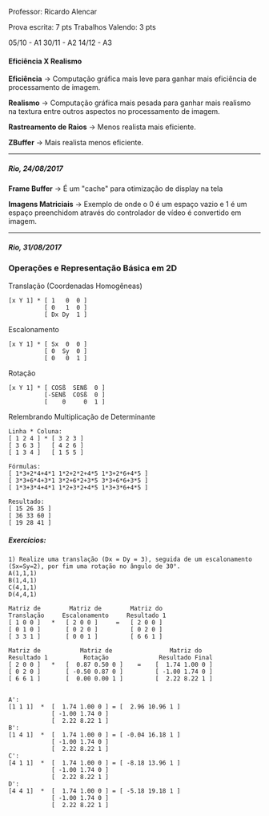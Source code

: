 Professor: Ricardo Alencar

Prova escrita: 7 pts
Trabalhos Valendo: 3 pts

05/10 - A1
30/11 - A2
14/12 - A3


#### Eficiência X Realismo

**Eficiência** -> Computação gráfica mais leve para ganhar mais eficiência de processamento de imagem.

**Realismo** -> Computação gráfica mais pesada para ganhar mais realismo na textura entre outros aspectos no processamento de imagem.

**Rastreamento de Raios** -> Menos realista mais eficiente.

**ZBuffer** -> Mais realista menos eficiente.



***

##### Rio, 24/08/2017

**Frame Buffer** -> É um "cache" para otimização de display na tela

**Imagens Matriciais** -> Exemplo de onde o 0 é um espaço vazio e 1 é um espaço preenchidom através do controlador de vídeo é convertido em imagem.


***


##### Rio, 31/08/2017

### Operações e Representação Básica em 2D

Translação (Coordenadas Homogêneas)
```
[x Y 1] * [ 1   0  0 ]
          [ 0   1  0 ]
          [ Dx Dy  1 ]          
```

Escalonamento
```
[x Y 1] * [ Sx  0  0 ]
          [ 0  Sy  0 ]
          [ 0   0  1 ]          
```

Rotação
```
[x Y 1] * [ COSß  SENß  0 ]
          [-SENß  COSß  0 ]
          [    0     0  1 ]          
```



Relembrando Multiplicação de Determinante
```
Linha * Coluna:
[ 1 2 4 ] * [ 3 2 3 ]
[ 3 6 3 ]   [ 4 2 6 ]
[ 1 3 4 ]   [ 1 5 5 ]          

Fórmulas:
[ 1*3+2*4+4*1 1*2+2*2+4*5 1*3+2*6+4*5 ]
[ 3*3+6*4+3*1 3*2+6*2+3*5 3*3+6*6+3*5 ]
[ 1*3+3*4+4*1 1*2+3*2+4*5 1*3+3*6+4*5 ]

Resultado:
[ 15 26 35 ]
[ 36 33 60 ]
[ 19 28 41 ]

```


##### Exercícios:
```
1) Realize uma translação (Dx = Dy = 3), seguida de um escalonamento (Sx=Sy=2), por fim uma rotação no ângulo de 30°.
A(1,1,1)
B(1,4,1)
C(4,1,1)
D(4,4,1)

Matriz de        Matriz de        Matriz do
Translação     Escalonamento     Resultado 1    
[ 1 0 0 ]   *   [ 2 0 0 ]     =   [ 2 0 0 ]
[ 0 1 0 ]       [ 0 2 0 ]         [ 0 2 0 ]
[ 3 3 1 ]       [ 0 0 1 ]         [ 6 6 1 ]

Matriz de           Matriz de                Matriz do
Resultado 1          Rotação              Resultado Final    
[ 2 0 0 ]   *   [  0.87 0.50 0 ]    =    [  1.74 1.00 0 ]
[ 0 2 0 ]       [ -0.50 0.87 0 ]         [ -1.00 1.74 0 ]
[ 6 6 1 ]       [  0.00 0.00 1 ]         [  2.22 8.22 1 ]


A':
[1 1 1]  *  [  1.74 1.00 0 ] = [  2.96 10.96 1 ]
            [ -1.00 1.74 0 ]
            [  2.22 8.22 1 ]
B':
[1 4 1]  *  [  1.74 1.00 0 ] = [ -0.04 16.18 1 ]
            [ -1.00 1.74 0 ]
            [  2.22 8.22 1 ]
C':
[4 1 1]  *  [  1.74 1.00 0 ] = [ -8.18 13.96 1 ]
            [ -1.00 1.74 0 ]
            [  2.22 8.22 1 ]
D':
[4 4 1]  *  [  1.74 1.00 0 ] = [ -5.18 19.18 1 ]
            [ -1.00 1.74 0 ]
            [  2.22 8.22 1 ]
```

























